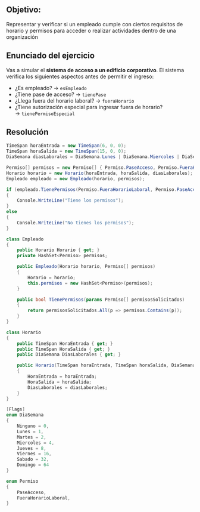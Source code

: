 
## Objetivo:
Representar y verificar si un empleado cumple con ciertos requisitos de horario y permisos para acceder o realizar actividades dentro de una organización
## Enunciado del ejercicio
Vas a simular el **sistema de acceso a un edificio corporativo**.
El sistema verifica los siguientes aspectos antes de permitir el ingreso:
- ¿Es empleado? → `esEmpleado`
- ¿Tiene pase de acceso? → `tienePase`
- ¿Llega fuera del horario laboral? → `fueraHorario`
- ¿Tiene autorización especial para ingresar fuera de horario? → `tienePermisoEspecial`

## Resolución

```c#
TimeSpan horaEntrada = new TimeSpan(6, 0, 0);
TimeSpan horaSalida = new TimeSpan(15, 0, 0);
DiaSemana diasLaborales = DiaSemana.Lunes | DiaSemana.Miercoles | DiaSemana.Viernes;

Permiso[] permisos = new Permiso[] { Permiso.PaseAcceso, Permiso.FueraHorarioLaboral };
Horario horario = new Horario(horaEntrada, horaSalida, diasLaborales);
Empleado empleado = new Empleado(horario, permisos);

if (empleado.TienePermisos(Permiso.FueraHorarioLaboral, Permiso.PaseAcceso))
{
    Console.WriteLine("Tiene los permisos");
}
else
{
    Console.WriteLine("No tienes los permisos");
}

class Empleado
{
    public Horario Horario { get; }
    private HashSet<Permiso> permisos;

    public Empleado(Horario horario, Permiso[] permisos)
    {
        Horario = horario;
        this.permisos = new HashSet<Permiso>(permisos);
    }

    public bool TienePermisos(params Permiso[] permisosSolicitados)
    {
        return permisosSolicitados.All(p => permisos.Contains(p));
    }
}

class Horario
{
    public TimeSpan HoraEntrada { get; }
    public TimeSpan HoraSalida { get; }
    public DiaSemana DiasLaborales { get; }

    public Horario(TimeSpan horaEntrada, TimeSpan horaSalida, DiaSemana diasLaborales)
    {
        HoraEntrada = horaEntrada;
        HoraSalida = horaSalida;
        DiasLaborales = diasLaborales;
    }
}

[Flags]
enum DiaSemana
{
    Ninguno = 0,
    Lunes = 1,
    Martes = 2,
    Miercoles = 4,
    Jueves = 8,
    Viernes = 16,
    Sabado = 32,
    Domingo = 64
}

enum Permiso
{
    PaseAcceso,
    FueraHorarioLaboral,
}
```